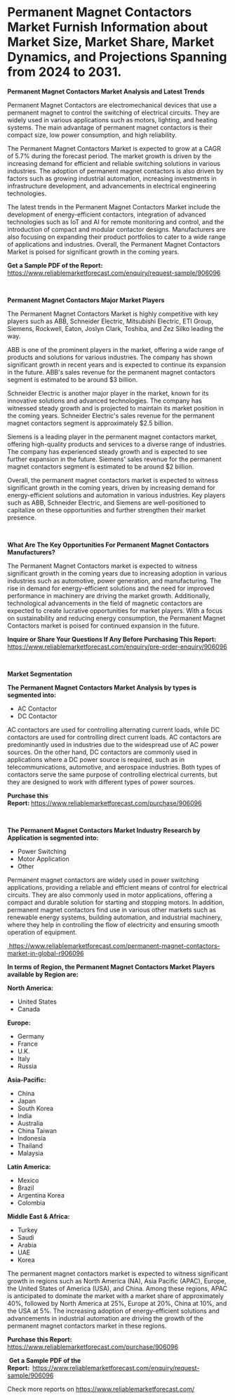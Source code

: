 <p><h1>Permanent Magnet Contactors Market Furnish Information about Market Size, Market Share, Market Dynamics, and Projections Spanning from 2024 to 2031.</h1></p><p><strong>Permanent Magnet Contactors Market Analysis and Latest Trends</strong></p>
<p><p>Permanent Magnet Contactors are electromechanical devices that use a permanent magnet to control the switching of electrical circuits. They are widely used in various applications such as motors, lighting, and heating systems. The main advantage of permanent magnet contactors is their compact size, low power consumption, and high reliability.</p><p>The Permanent Magnet Contactors Market is expected to grow at a CAGR of 5.7% during the forecast period. The market growth is driven by the increasing demand for efficient and reliable switching solutions in various industries. The adoption of permanent magnet contactors is also driven by factors such as growing industrial automation, increasing investments in infrastructure development, and advancements in electrical engineering technologies.</p><p>The latest trends in the Permanent Magnet Contactors Market include the development of energy-efficient contactors, integration of advanced technologies such as IoT and AI for remote monitoring and control, and the introduction of compact and modular contactor designs. Manufacturers are also focusing on expanding their product portfolios to cater to a wide range of applications and industries. Overall, the Permanent Magnet Contactors Market is poised for significant growth in the coming years.</p></p>
<p><strong>Get a Sample PDF of the Report:&nbsp;</strong> <a href="https://www.reliablemarketforecast.com/enquiry/request-sample/906096">https://www.reliablemarketforecast.com/enquiry/request-sample/906096</a></p>
<p>&nbsp;</p>
<p><strong>Permanent Magnet Contactors Major Market Players</strong></p>
<p><p>The Permanent Magnet Contactors Market is highly competitive with key players such as ABB, Schneider Electric, Mitsubishi Electric, ETI Group, Siemens, Rockwell, Eaton, Joslyn Clark, Toshiba, and Zez Silko leading the way.</p><p>ABB is one of the prominent players in the market, offering a wide range of products and solutions for various industries. The company has shown significant growth in recent years and is expected to continue its expansion in the future. ABB's sales revenue for the permanent magnet contactors segment is estimated to be around $3 billion.</p><p>Schneider Electric is another major player in the market, known for its innovative solutions and advanced technologies. The company has witnessed steady growth and is projected to maintain its market position in the coming years. Schneider Electric's sales revenue for the permanent magnet contactors segment is approximately $2.5 billion.</p><p>Siemens is a leading player in the permanent magnet contactors market, offering high-quality products and services to a diverse range of industries. The company has experienced steady growth and is expected to see further expansion in the future. Siemens' sales revenue for the permanent magnet contactors segment is estimated to be around $2 billion.</p><p>Overall, the permanent magnet contactors market is expected to witness significant growth in the coming years, driven by increasing demand for energy-efficient solutions and automation in various industries. Key players such as ABB, Schneider Electric, and Siemens are well-positioned to capitalize on these opportunities and further strengthen their market presence.</p></p>
<p>&nbsp;</p>
<p><strong>What Are The Key Opportunities For Permanent Magnet Contactors Manufacturers?</strong></p>
<p><p>The Permanent Magnet Contactors market is expected to witness significant growth in the coming years due to increasing adoption in various industries such as automotive, power generation, and manufacturing. The rise in demand for energy-efficient solutions and the need for improved performance in machinery are driving the market growth. Additionally, technological advancements in the field of magnetic contactors are expected to create lucrative opportunities for market players. With a focus on sustainability and reducing energy consumption, the Permanent Magnet Contactors market is poised for continued expansion in the future.</p></p>
<p><strong>Inquire or Share Your Questions If Any Before Purchasing This Report:</strong> <a href="https://www.reliablemarketforecast.com/enquiry/pre-order-enquiry/906096">https://www.reliablemarketforecast.com/enquiry/pre-order-enquiry/906096</a></p>
<p>&nbsp;</p>
<p><strong>Market Segmentation</strong></p>
<p><strong>The Permanent Magnet Contactors Market Analysis by types is segmented into:</strong></p>
<p><ul><li>AC Contactor</li><li>DC Contactor</li></ul></p>
<p><p>AC contactors are used for controlling alternating current loads, while DC contactors are used for controlling direct current loads. AC contactors are predominantly used in industries due to the widespread use of AC power sources. On the other hand, DC contactors are commonly used in applications where a DC power source is required, such as in telecommunications, automotive, and aerospace industries. Both types of contactors serve the same purpose of controlling electrical currents, but they are designed to work with different types of power sources.</p></p>
<p><strong>Purchase this Report:&nbsp;</strong><a href="https://www.reliablemarketforecast.com/purchase/906096">https://www.reliablemarketforecast.com/purchase/906096</a></p>
<p>&nbsp;</p>
<p><strong>The Permanent Magnet Contactors Market Industry Research by Application is segmented into:</strong></p>
<p><ul><li>Power Switching</li><li>Motor Application</li><li>Other</li></ul></p>
<p><p>Permanent magnet contactors are widely used in power switching applications, providing a reliable and efficient means of control for electrical circuits. They are also commonly used in motor applications, offering a compact and durable solution for starting and stopping motors. In addition, permanent magnet contactors find use in various other markets such as renewable energy systems, building automation, and industrial machinery, where they help in controlling the flow of electricity and ensuring smooth operation of equipment.</p></p>
<p><a href="https://www.reliablemarketforecast.com/permanent-magnet-contactors-market-in-global-r906096">&nbsp;https://www.reliablemarketforecast.com/permanent-magnet-contactors-market-in-global-r906096</a></p>
<p><strong>In terms of Region, the Permanent Magnet Contactors Market Players available by Region are:</strong></p>
<p>
    <p> <strong> North America: </strong>
        <ul>
            <li>United States</li>
            <li>Canada</li>
        </ul>
        </p> 
    <p> <strong> Europe: </strong>
        <ul>
            <li>Germany</li>
            <li>France</li>
            <li>U.K.</li>
            <li>Italy</li>
            <li>Russia</li>
        </ul>
        </p> 
    <p> <strong> Asia-Pacific: </strong>
        <ul>
            <li>China</li>
            <li>Japan</li>
            <li>South Korea</li>
            <li>India</li>
            <li>Australia</li>
            <li>China Taiwan</li>
            <li>Indonesia</li>
            <li>Thailand</li>
            <li>Malaysia</li>
        </ul>
        </p> 
    <p> <strong> Latin America: </strong>
        <ul>
            <li>Mexico</li>
            <li>Brazil</li>
            <li>Argentina Korea</li>
            <li>Colombia</li>
        </ul>
        </p> 
    <p> <strong> Middle East & Africa: </strong>
        <ul>
            <li>Turkey</li>
            <li>Saudi</li>
            <li>Arabia</li>
            <li>UAE</li>
            <li>Korea</li>
        </ul>
    </p>
    </p>
<p><p>The permanent magnet contactors market is expected to witness significant growth in regions such as North America (NA), Asia Pacific (APAC), Europe, the United States of America (USA), and China. Among these regions, APAC is anticipated to dominate the market with a market share of approximately 40%, followed by North America at 25%, Europe at 20%, China at 10%, and the USA at 5%. The increasing adoption of energy-efficient solutions and advancements in industrial automation are driving the growth of the permanent magnet contactors market in these regions.</p></p>
<p><strong>Purchase this Report: </strong><a href="https://www.reliablemarketforecast.com/purchase/906096">https://www.reliablemarketforecast.com/purchase/906096</a></p>
<p>&nbsp;<strong>Get a Sample PDF of the Report:&nbsp;&nbsp;</strong><a href="https://www.reliablemarketforecast.com/enquiry/request-sample/906096">https://www.reliablemarketforecast.com/enquiry/request-sample/906096</a></p>
<p><strong></strong></p>
<p>Check more reports on <a href="https://www.reliablemarketforecast.com/">https://www.reliablemarketforecast.com/</a></p>